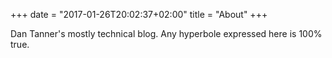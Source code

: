 +++
date = "2017-01-26T20:02:37+02:00"
title = "About"
+++

Dan Tanner's mostly technical blog.  Any hyperbole expressed here is 100% true. 


